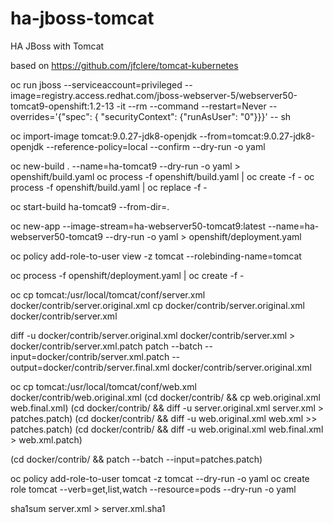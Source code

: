 # ha-jboss-tomcat
HA JBoss with Tomcat

based on https://github.com/jfclere/tomcat-kubernetes


oc run jboss --serviceaccount=privileged --image=registry.access.redhat.com/jboss-webserver-5/webserver50-tomcat9-openshift:1.2-13 -it --rm --command --restart=Never --overrides='{"spec": { "securityContext": {"runAsUser": "0"}}}' -- sh

oc import-image tomcat:9.0.27-jdk8-openjdk --from=tomcat:9.0.27-jdk8-openjdk --reference-policy=local --confirm --dry-run -o yaml

oc new-build . --name=ha-tomcat9 --dry-run -o yaml > openshift/build.yaml
oc process -f openshift/build.yaml | oc create -f -
oc process -f openshift/build.yaml | oc replace -f -

oc start-build ha-tomcat9 --from-dir=.

oc new-app --image-stream=ha-webserver50-tomcat9:latest --name=ha-webserver50-tomcat9 --dry-run -o yaml > openshift/deployment.yaml

oc policy add-role-to-user view -z tomcat --rolebinding-name=tomcat

oc process -f openshift/deployment.yaml | oc create -f -

oc cp tomcat:/usr/local/tomcat/conf/server.xml docker/contrib/server.original.xml
cp docker/contrib/server.original.xml docker/contrib/server.xml

diff -u docker/contrib/server.original.xml docker/contrib/server.xml > docker/contrib/server.xml.patch
patch --batch --input=docker/contrib/server.xml.patch --output=docker/contrib/server.final.xml docker/contrib/server.original.xml


oc cp tomcat:/usr/local/tomcat/conf/web.xml docker/contrib/web.original.xml
(cd docker/contrib/ && cp web.original.xml web.final.xml)
(cd docker/contrib/ && diff -u server.original.xml server.xml > patches.patch)
(cd docker/contrib/ && diff -u web.original.xml web.xml  >> patches.patch)
(cd docker/contrib/ && diff -u web.original.xml web.final.xml > web.xml.patch)

(cd docker/contrib/ && patch --batch --input=patches.patch)



oc policy add-role-to-user tomcat -z tomcat --dry-run -o yaml
oc create role tomcat --verb=get,list,watch --resource=pods --dry-run -o yaml


sha1sum server.xml > server.xml.sha1
